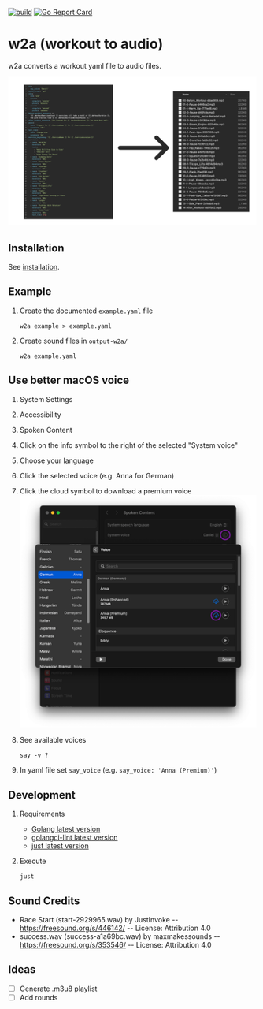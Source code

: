 [![build](https://github.com/mrclmr/w2a/actions/workflows/build.yml/badge.svg)](https://github.com/mrclmr/w2a/actions/workflows/build.yml)  [![Go Report Card](https://goreportcard.com/badge/github.com/mrclmr/w2a)](https://goreportcard.com/report/github.com/mrclmr/w2a)

# w2a (workout to audio)

w2a converts a workout yaml file to audio files.

![overview.png](docs/overview.png)

## Installation

See [installation](docs/installation.md).

## Example

1. Create the documented `example.yaml` file
   ```
   w2a example > example.yaml
   ```
  
2. Create sound files in `output-w2a/`
   ```
   w2a example.yaml
   ```

## Use better macOS voice

1. System Settings
2. Accessibility
3. Spoken Content
4. Click on the info symbol to the right of the selected "System voice"
5. Choose your language
6. Click the selected voice (e.g. Anna for German)
7. Click the cloud symbol to download a premium voice
   ![macos-system-preferences-voice.png](docs/macos-system-settings-voice.png)

8. See available voices
   ```
   say -v ?
   ```
9. In yaml file set `say_voice` (e.g. `say_voice: 'Anna (Premium)'`)

## Development

1. Requirements
    * [Golang latest version](https://golang.org/doc/install)
    * [golangci-lint latest version](https://github.com/golangci/golangci-lint#install-golangci-lint)
    * [just latest version](https://github.com/casey/just)

2. Execute
   ```
   just
   ```

## Sound Credits

* Race Start (start-2929965.wav) by JustInvoke -- https://freesound.org/s/446142/ -- License: Attribution 4.0
* success.wav (success-a1a69bc.wav) by maxmakessounds -- https://freesound.org/s/353546/ -- License: Attribution 4.0

## Ideas

- [ ] Generate .m3u8 playlist
- [ ] Add rounds
